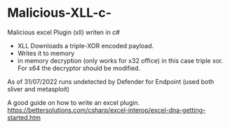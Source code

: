 # Malicious-XLL-c-
Malicious excel Plugin (xll) writen in c#

* XLL Downloads a triple-XOR encoded payload. 
* Writes it to memory 
* in memory decryption (only works for x32 office) in this case triple xor. For x64 the decryptor should be modified.

As of 31/07/2022 runs undetected by Defender for Endpoint (used both sliver and metasploit)


A good guide on how to write an excel plugin.
https://bettersolutions.com/csharp/excel-interop/excel-dna-getting-started.htm
